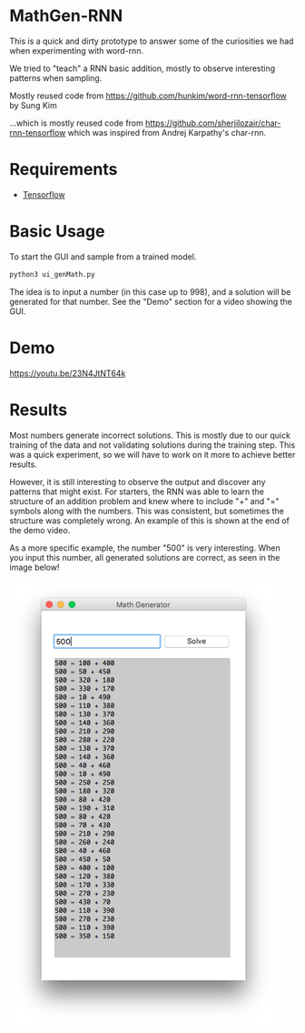 # MathGen-RNN
This is a quick and dirty prototype to answer some of the curiosities we had when experimenting with word-rnn. 

We tried to "teach" a RNN basic addition, mostly to observe interesting patterns when sampling.

Mostly reused code from https://github.com/hunkim/word-rnn-tensorflow by Sung Kim

...which is mostly reused code from https://github.com/sherjilozair/char-rnn-tensorflow which was inspired from Andrej Karpathy's char-rnn.

# Requirements
- [Tensorflow](http://www.tensorflow.org)

# Basic Usage
To start the GUI and sample from a trained model.
```bash
python3 ui_genMath.py
```
The idea is to input a number (in this case up to 998), and a solution will be generated for that number. See the "Demo" section for a video showing the GUI.

# Demo
https://youtu.be/23N4JtNT64k

# Results
Most numbers generate incorrect solutions. This is mostly due to our quick training of the data and not validating solutions during the training step. This was a quick experiment, so we will have to work on it more to achieve better results.

However, it is still interesting to observe the output and discover any patterns that might exist. For starters, the RNN was able to learn the structure of an addition problem and knew where to include "+" and "=" symbols along with the numbers. This was consistent, but sometimes the structure was completely wrong. An example of this is shown at the end of the demo video.

As a more specific example, the number "500" is very interesting. When you input this number, all generated solutions are correct, as seen in the image below!

![alt text](screenShots/mathGen_500example.png "example of interesting output")

